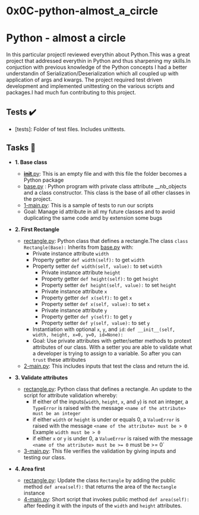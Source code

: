 0x0C-python-almost_a_circle
=================================================

# Python - almost a circle

In this particular projectI reviewed everythin about Python.This was a great project that addressed everythin in Python and thus sharpening my skills.In conjuction with previous knowledge of the Python concepts I had a better understandin of Serialization/Deserialization which all coupled up with application of args and kwargs. 
The project required test driven development and implemented unittesting on the various scripts and packages.I had much fun contributing to this project.

## Tests :heavy_check_mark:
* [tests]: Folder of test files. Includes unittests.

## Tasks :page_with_curl:
* **1. Base class**
  * [__init__.py](./models/__init__.py): This is an empty file and with this file the folder becomes a Python package
  * [base.py](./models/base.py) : Python program with private class attribute __nb_objects and a class constructor. This class is the base of all other classes in the project.
  * [1-main.py](./1-main.py): This is a sample of tests to run our scripts
  * Goal: Manage id attribute in all my future classes and to avoid duplicating the same code  amd by extension some bugs

* **2. First Rectangle**
  * [rectangle.py](./models/rectangle.py): Python class that defines a rectangle.The class `class Rectangle(Base):` Inherits  from [base.py](./models/base.py) with:
	* Private instance attribute `width`
	* Property getter `def width(self):` to get `width`
	* Property setter `def width(self, value):` to set `width`
        * Private instance attribute `height`
        * Property getter `def height(self):` to get `height`
        * Property setter `def height(self, value):` to set `height`
        * Private instance attribute `x`
        * Property getter `def x(self):` to get `x`
        * Property setter `def x(self, value):` to set `x`
        * Private instance attribute `y`
        * Property getter `def y(self):` to get `y`
        * Property setter `def y(self, value):` to set `y`
	* Instantiation with optional `x`, `y`, and `id`: `def __init__(self, width, height, x=0, y=0, id=None):`
	* Goal: Use private attributes with getter/setter methods to protext attributes of our class. With a setter you are able to validate what a developer is trying to assign to a variable. So after you can ``trust`` these attributes
  * [2-main.py](./2-main.py): This includes inputs that test the class and return the id.

* **3. Validate attributes**
  * [rectangle.py](./models/rectangle.py): Python class that defines a rectangle. An update to the script for attribute validation whereby:
	* If either of the inputs(`width`, `height`, `x`, and `y`) is not an integer, a `TypeError` is raised with the message `<name of the attribute> must be an integer`
	* if either `width` or `height` is under or equals 0, a `ValueError` is raised with the message `<name of the attribute> must be > 0` Example `width must be > 0`
	* if either `x` or `y` is under 0, a `ValueError` is raised with the message `<name of the attribute> must be >= 0` must be >= 0`
  * [3-main.py](./3-main.py): This file verifies the validation by giving inputs and testing our class.

* **4. Area first**
  * [rectangle.py](./models/rectangle.py): Update the class `Rectangle` by adding the public method `def area(self):` that returns the area of the `Rectangle` instance
  * [4-main.py](./4-main.py): Short script that invokes public method `def area(self):` after feeding it with the inputs of the `width` and `height` attributes.
